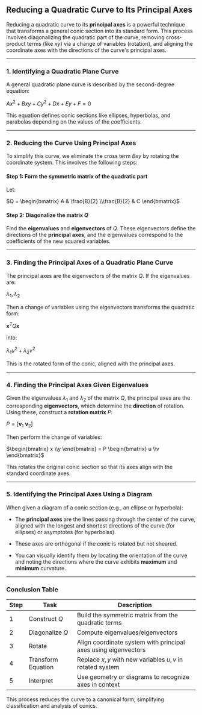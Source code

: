 ## **Reducing a Quadratic Curve to Its Principal Axes**

Reducing a quadratic curve to its **principal axes** is a powerful technique that transforms a general 
conic section into its standard form. This process involves diagonalizing the quadratic part of the curve,
removing cross-product terms (like $`xy`$) via a change of variables (rotation), and aligning the coordinate 
axes with the directions of the curve's principal axes.

---

### **1. Identifying a Quadratic Plane Curve**

A general quadratic plane curve is described by the second-degree equation:

$`Ax^2 + Bxy + Cy^2 + Dx + Ey + F = 0`$

This equation defines conic sections like ellipses, hyperbolas, and parabolas depending on the values of the coefficients.

---

### **2. Reducing the Curve Using Principal Axes**

To simplify this curve, we eliminate the cross term $`Bxy`$ by rotating the coordinate system. 
This involves the following steps:

#### Step 1: Form the symmetric matrix of the quadratic part

Let:

$`Q = \begin{bmatrix} A & \frac{B}{2} \\\frac{B}{2} & C \end{bmatrix}`$


#### Step 2: Diagonalize the matrix $`Q`$

Find the **eigenvalues** and **eigenvectors** of $`Q`$. These eigenvectors define the directions of the **principal axes**, 
and the eigenvalues correspond to the coefficients of the new squared variables.

---

### **3. Finding the Principal Axes of a Quadratic Plane Curve**

The principal axes are the eigenvectors of the matrix $`Q`$. If the eigenvalues are:

$`\lambda_1, \lambda_2`$


Then a change of variables using the eigenvectors transforms the quadratic form:

$`\mathbf{x}^T Q \mathbf{x}`$


into:

$`\lambda_1 u^2 + \lambda_2 v^2`$

This is the rotated form of the conic, aligned with the principal axes.


---

### **4. Finding the Principal Axes Given Eigenvalues**

Given the eigenvalues $`\lambda_1`$ and $`\lambda_2`$ of the matrix $`Q`$, the principal axes are the corresponding **eigenvectors**, 
which determine the **direction** of rotation. Using these, construct a **rotation matrix** $`P`$:


$`P = [\mathbf{v}_1 \ \mathbf{v}_2]`$


Then perform the change of variables:


$`\begin{bmatrix} x \\y \end{bmatrix} = P \begin{bmatrix} u \\v \end{bmatrix}`$


This rotates the original conic section so that its axes align with the standard coordinate axes.

---

### **5. Identifying the Principal Axes Using a Diagram**

When given a diagram of a conic section (e.g., an ellipse or hyperbola):

* The **principal axes** are the lines passing through the center of the curve, aligned with the longest and shortest directions of the curve (for ellipses) or asymptotes (for hyperbolas).


* These axes are orthogonal if the conic is rotated but not sheared.


* You can visually identify them by locating the orientation of the curve and noting the directions where the curve exhibits **maximum** and **minimum** curvature.

---

### **Conclusion Table**

| Step | Task               | Description                                                    |
| ---- | ------------------ |----------------------------------------------------------------|
| 1    | Construct $`Q`$      | Build the symmetric matrix from the quadratic terms            |
| 2    | Diagonalize $`Q`$    | Compute eigenvalues/eigenvectors                               |
| 3    | Rotate             | Align coordinate system with principal axes using eigenvectors |
| 4    | Transform Equation | Replace $`x, y`$ with new variables $`u, v`$ in rotated system |
| 5    | Interpret          | Use geometry or diagrams to recognize axes in context          |

This process reduces the curve to a canonical form, simplifying classification and analysis of conics.
